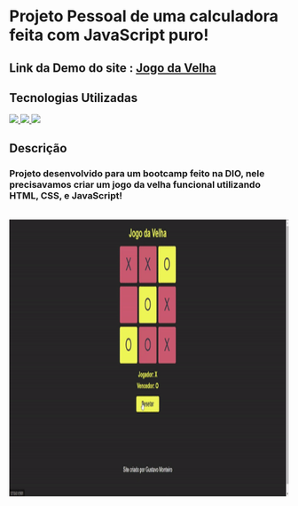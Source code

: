# Projeto Pessoal de uma calculadora feita com JavaScript puro!

## Link da Demo do site : [Jogo da Velha](https://gustavocmonteiro.github.io/jogo-da-velha-dio/)

## Tecnologias Utilizadas
<div>
  <a href="https://github.com/GustavoCMonteiro">
    <img height="30em" src="https://img.shields.io/badge/HTML5-E34F26?style=for-the-badge&logo=html5&logoColor=white"/>
    <img height="30em" src="https://img.shields.io/badge/CSS3-1572B6?style=for-the-badge&logo=css3&logoColor=white"/>
    <img height="30m" src="https://img.shields.io/badge/JavaScript-323330?style=for-the-badge&logo=javascript&logoColor=F7DF1E"/>
  </a>
</div>  
  
## Descrição

### Projeto desenvolvido para um bootcamp feito na DIO, nele precisavamos criar um jogo da velha funcional utilizando HTML, CSS, e JavaScript!

<br>
<img height="500em" src="https://github.com/GustavoCMonteiro/jogo-da-velha-dio/blob/main/css/jogo-velha.gif"/>
<br>
